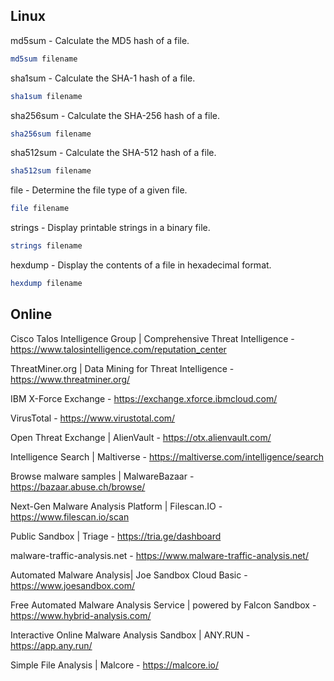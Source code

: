 ## Linux

md5sum - Calculate the MD5 hash of a file.
```bash
md5sum filename
```

sha1sum - Calculate the SHA-1 hash of a file.
```bash
sha1sum filename
```

sha256sum - Calculate the SHA-256 hash of a file.
```bash
sha256sum filename
```

sha512sum - Calculate the SHA-512 hash of a file.
```bash
sha512sum filename
```

file - Determine the file type of a given file.
```bash
file filename
```

strings - Display printable strings in a binary file.
```bash
strings filename
```

hexdump - Display the contents of a file in hexadecimal format.
```bash
hexdump filename
```

## Online

Cisco Talos Intelligence Group | Comprehensive Threat Intelligence - https://www.talosintelligence.com/reputation_center

ThreatMiner.org | Data Mining for Threat Intelligence - https://www.threatminer.org/

IBM X-Force Exchange - https://exchange.xforce.ibmcloud.com/

VirusTotal - https://www.virustotal.com/

Open Threat Exchange | AlienVault - https://otx.alienvault.com/

Intelligence Search | Maltiverse - https://maltiverse.com/intelligence/search

Browse malware samples | MalwareBazaar - https://bazaar.abuse.ch/browse/

Next-Gen Malware Analysis Platform | Filescan.IO - https://www.filescan.io/scan

Public Sandbox | Triage - https://tria.ge/dashboard

malware-traffic-analysis.net - https://www.malware-traffic-analysis.net/

Automated Malware Analysis| Joe Sandbox Cloud Basic - https://www.joesandbox.com/

Free Automated Malware Analysis Service | powered by Falcon Sandbox - https://www.hybrid-analysis.com/

Interactive Online Malware Analysis Sandbox | ANY.RUN - https://app.any.run/

Simple File Analysis | Malcore - https://malcore.io/